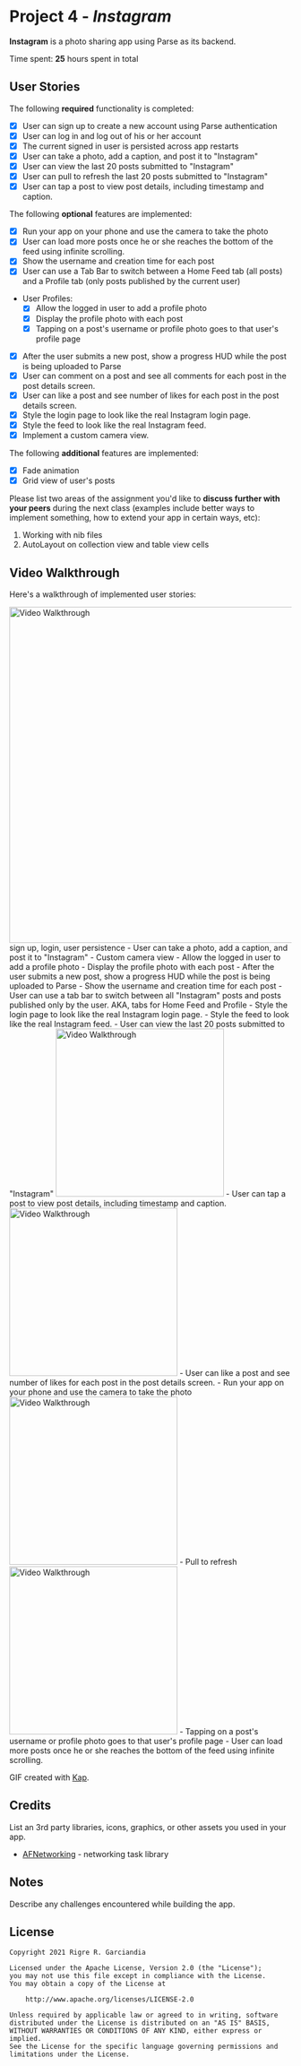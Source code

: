# Project 4 - *Instagram*

**Instagram** is a photo sharing app using Parse as its backend.

Time spent: **25** hours spent in total

## User Stories

The following **required** functionality is completed:

- [x] User can sign up to create a new account using Parse authentication
- [x] User can log in and log out of his or her account
- [x] The current signed in user is persisted across app restarts
- [x] User can take a photo, add a caption, and post it to "Instagram"
- [x] User can view the last 20 posts submitted to "Instagram"
- [x] User can pull to refresh the last 20 posts submitted to "Instagram"
- [x] User can tap a post to view post details, including timestamp and caption.

The following **optional** features are implemented:

- [x] Run your app on your phone and use the camera to take the photo
- [x] User can load more posts once he or she reaches the bottom of the feed using infinite scrolling.
- [x] Show the username and creation time for each post
- [x] User can use a Tab Bar to switch between a Home Feed tab (all posts) and a Profile tab (only posts published by the current user)
- User Profiles:
  - [x] Allow the logged in user to add a profile photo
  - [x] Display the profile photo with each post
  - [x] Tapping on a post's username or profile photo goes to that user's profile page
- [x] After the user submits a new post, show a progress HUD while the post is being uploaded to Parse
- [x] User can comment on a post and see all comments for each post in the post details screen.
- [x] User can like a post and see number of likes for each post in the post details screen.
- [x] Style the login page to look like the real Instagram login page.
- [x] Style the feed to look like the real Instagram feed.
- [x] Implement a custom camera view.

The following **additional** features are implemented:

- [x] Fade animation
- [x] Grid view of user's posts

Please list two areas of the assignment you'd like to **discuss further with your peers** during the next class (examples include better ways to implement something, how to extend your app in certain ways, etc):

1. Working with nib files
2. AutoLayout on collection view and table view cells

## Video Walkthrough

Here's a walkthrough of implemented user stories:


<img src='https://github.com/rigrergl/instagram/blob/main/ezgif.com-video-to-gif-2.gif' title='Video Walkthrough' width='600' alt='Video Walkthrough' />
sign up, login, user persistence
 - User can take a photo, add a caption, and post it to "Instagram"
 - Custom camera view
 - Allow the logged in user to add a profile photo
 - Display the profile photo with each post
 - After the user submits a new post, show a progress HUD while the post is being uploaded to Parse
 -  Show the username and creation time for each post
 -  User can use a tab bar to switch between all "Instagram" posts and posts published only by the user. AKA, tabs for Home Feed and Profile
 -  Style the login page to look like the real Instagram login page.
 -  Style the feed to look like the real Instagram feed.
 -  User can view the last 20 posts submitted to "Instagram"


<img src='https://github.com/rigrergl/instagram/blob/main/ezgif.com-video-to-gif-3.gif' title='Video Walkthrough' width='300' alt='Video Walkthrough' />
 - User can tap a post to view post details, including timestamp and caption.

<img src='https://github.com/rigrergl/instagram/blob/main/ezgif.com-video-to-gif.gif' title='Video Walkthrough' width='300' alt='Video Walkthrough' />
 - User can like a post and see number of likes for each post in the post details screen.
 - Run your app on your phone and use the camera to take the photo
<img src='https://github.com/rigrergl/instagram/blob/main/refresh.gif' title='Video Walkthrough' width='300' alt='Video Walkthrough' />
 - Pull to refresh


<img src='https://github.com/rigrergl/instagram/blob/main/infinite_scroll_and_profile_image_tap.gif' title='Video Walkthrough' width='300' alt='Video Walkthrough' />
 - Tapping on a post's username or profile photo goes to that user's profile page
 - User can load more posts once he or she reaches the bottom of the feed using infinite scrolling.


GIF created with [Kap](https://getkap.co/).

## Credits

List an 3rd party libraries, icons, graphics, or other assets you used in your app.

- [AFNetworking](https://github.com/AFNetworking/AFNetworking) - networking task library


## Notes

Describe any challenges encountered while building the app.

## License

    Copyright 2021 Rigre R. Garciandia

    Licensed under the Apache License, Version 2.0 (the "License");
    you may not use this file except in compliance with the License.
    You may obtain a copy of the License at

        http://www.apache.org/licenses/LICENSE-2.0

    Unless required by applicable law or agreed to in writing, software
    distributed under the License is distributed on an "AS IS" BASIS,
    WITHOUT WARRANTIES OR CONDITIONS OF ANY KIND, either express or implied.
    See the License for the specific language governing permissions and
    limitations under the License.

